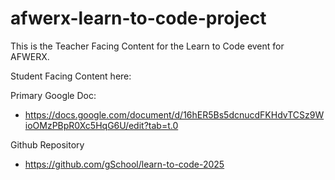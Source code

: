 # afwerx-learn-to-code-project

This is the Teacher Facing Content for the Learn to Code event for AFWERX.  

Student Facing Content here:

Primary Google Doc:
* https://docs.google.com/document/d/16hER5Bs5dcnucdFKHdvTCSz9WioOMzPBpR0Xc5HqG6U/edit?tab=t.0

Github Repository
* https://github.com/gSchool/learn-to-code-2025
